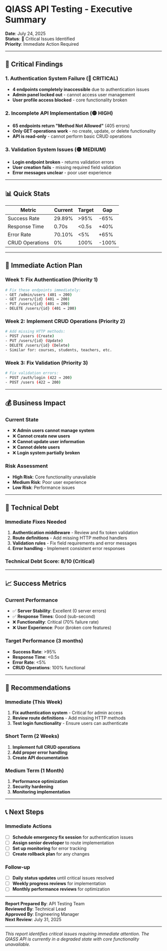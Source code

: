 # QIASS API Testing - Executive Summary

**Date**: July 24, 2025  
**Status**: 🔴 Critical Issues Identified  
**Priority**: Immediate Action Required

---

## 🚨 Critical Findings

### 1. **Authentication System Failure** (🔴 CRITICAL)
- **4 endpoints completely inaccessible** due to authentication issues
- **Admin panel locked out** - cannot access user management
- **User profile access blocked** - core functionality broken

### 2. **Incomplete API Implementation** (🟡 HIGH)
- **65 endpoints return "Method Not Allowed"** (405 errors)
- **Only GET operations work** - no create, update, or delete functionality
- **API is read-only** - cannot perform basic CRUD operations

### 3. **Validation System Issues** (🟡 MEDIUM)
- **Login endpoint broken** - returns validation errors
- **User creation fails** - missing required field validation
- **Error messages unclear** - poor user experience

---

## 📊 Quick Stats

| Metric | Current | Target | Gap |
|--------|---------|--------|-----|
| Success Rate | 29.89% | >95% | -65% |
| Response Time | 0.70s | <0.5s | +40% |
| Error Rate | 70.10% | <5% | +65% |
| CRUD Operations | 0% | 100% | -100% |

---

## 🎯 Immediate Action Plan

### **Week 1: Fix Authentication** (Priority 1)
```bash
# Fix these endpoints immediately:
- GET /admin/users (401 → 200)
- GET /users/{id} (401 → 200)
- PUT /users/{id} (401 → 200)
- DELETE /users/{id} (401 → 200)
```

### **Week 2: Implement CRUD Operations** (Priority 2)
```bash
# Add missing HTTP methods:
- POST /users (Create)
- PUT /users/{id} (Update)
- DELETE /users/{id} (Delete)
- Similar for: courses, students, teachers, etc.
```

### **Week 3: Fix Validation** (Priority 3)
```bash
# Fix validation errors:
- POST /auth/login (422 → 200)
- POST /users (422 → 200)
```

---

## 💰 Business Impact

### **Current State**
- ❌ **Admin users cannot manage system**
- ❌ **Cannot create new users**
- ❌ **Cannot update user information**
- ❌ **Cannot delete users**
- ❌ **Login system partially broken**

### **Risk Assessment**
- **High Risk**: Core functionality unavailable
- **Medium Risk**: Poor user experience
- **Low Risk**: Performance issues

---

## 🔧 Technical Debt

### **Immediate Fixes Needed**
1. **Authentication middleware** - Review and fix token validation
2. **Route definitions** - Add missing HTTP method handlers
3. **Validation rules** - Fix field requirements and error messages
4. **Error handling** - Implement consistent error responses

### **Technical Debt Score**: 8/10 (Critical)

---

## 📈 Success Metrics

### **Current Performance**
- ✅ **Server Stability**: Excellent (0 server errors)
- ✅ **Response Times**: Good (sub-second)
- ❌ **Functionality**: Critical (70% failure rate)
- ❌ **User Experience**: Poor (broken core features)

### **Target Performance** (3 months)
- **Success Rate**: >95%
- **Response Time**: <0.5s
- **Error Rate**: <5%
- **CRUD Operations**: 100% functional

---

## 🎯 Recommendations

### **Immediate (This Week)**
1. **Fix authentication system** - Critical for admin access
2. **Review route definitions** - Add missing HTTP methods
3. **Test login functionality** - Ensure users can authenticate

### **Short Term (2 Weeks)**
1. **Implement full CRUD operations**
2. **Add proper error handling**
3. **Create API documentation**

### **Medium Term (1 Month)**
1. **Performance optimization**
2. **Security hardening**
3. **Monitoring implementation**

---

## 📞 Next Steps

### **Immediate Actions**
- [ ] **Schedule emergency fix session** for authentication issues
- [ ] **Assign senior developer** to route implementation
- [ ] **Set up monitoring** for error tracking
- [ ] **Create rollback plan** for any changes

### **Follow-up**
- [ ] **Daily status updates** until critical issues resolved
- [ ] **Weekly progress reviews** for implementation
- [ ] **Monthly performance reviews** for optimization

---

**Report Prepared By**: API Testing Team  
**Reviewed By**: Technical Lead  
**Approved By**: Engineering Manager  
**Next Review**: July 31, 2025

---

*This report identifies critical issues requiring immediate attention. The QIASS API is currently in a degraded state with core functionality unavailable.* 
